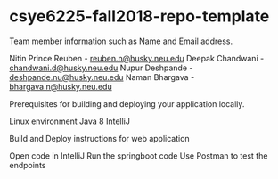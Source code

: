 # csye6225-fall2018-repo-template

Team member information such as Name and Email address.

Nitin Prince Reuben - reuben.n@husky.neu.edu
Deepak Chandwani - chandwani.d@husky.neu.edu
Nupur Deshpande - deshpande.nu@husky.neu.edu
Naman Bhargava - bhargava.n@husky.neu.edu

Prerequisites for building and deploying your application locally.

Linux environment
Java 8
IntelliJ

Build and Deploy instructions for web application

Open code in IntelliJ
Run the springboot code
Use Postman to test the endpoints
